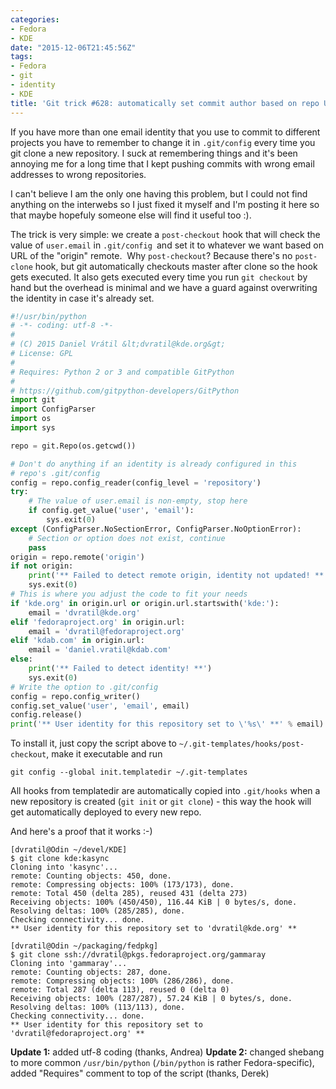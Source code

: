 ```yaml
---
categories:
- Fedora
- KDE
date: "2015-12-06T21:45:56Z"
tags:
- Fedora
- git
- identity
- KDE
title: 'Git trick #628: automatically set commit author based on repo URL'
---
```

If you have more than one email identity that you use to commit to different projects you have to remember to change it in `.git/config` every time you git clone a new repository. I suck at remembering things and it's been annoying me for a long time that I kept pushing commits with wrong email addresses to wrong repositories.

I can't believe I am the only one having this problem, but I could not find anything on the interwebs so I just fixed it myself and I'm posting it here so that maybe hopefuly someone else will find it useful too :).

The trick is very simple: we create a `post-checkout` hook that will check the value of `user.email` in `.git/config `and set it to whatever we want based on URL of the "origin" remote.  Why `post-checkout`? Because there's no `post-clone` hook, but git automatically checkouts master after clone so the hook gets executed. It also gets executed every time you run `git checkout` by hand but the overhead is minimal and we have a guard against overwriting the identity in case it's already set.

```python
#!/usr/bin/python
# -*- coding: utf-8 -*-
#
# (C) 2015 Daniel Vrátil &lt;dvratil@kde.org&gt;
# License: GPL
#
# Requires: Python 2 or 3 and compatible GitPython
#
# https://github.com/gitpython-developers/GitPython
import git
import ConfigParser
import os
import sys

repo = git.Repo(os.getcwd())

# Don't do anything if an identity is already configured in this
# repo's .git/config
config = repo.config_reader(config_level = 'repository')
try:
    # The value of user.email is non-empty, stop here
    if config.get_value('user', 'email'):
        sys.exit(0)
except (ConfigParser.NoSectionError, ConfigParser.NoOptionError):
    # Section or option does not exist, continue
    pass
origin = repo.remote('origin')
if not origin:
    print('** Failed to detect remote origin, identity not updated! **')
    sys.exit(0)
# This is where you adjust the code to fit your needs
if 'kde.org' in origin.url or origin.url.startswith('kde:'):
    email = 'dvratil@kde.org'
elif 'fedoraproject.org' in origin.url:
    email = 'dvratil@fedoraproject.org'
elif 'kdab.com' in origin.url:
    email = 'daniel.vratil@kdab.com'
else:
    print('** Failed to detect identity! **')
    sys.exit(0)
# Write the option to .git/config
config = repo.config_writer()
config.set_value('user', 'email', email)
config.release()
print('** User identity for this repository set to \'%s\' **' % email)
```

To install it, just copy the script above to `~/.git-templates/hooks/post-checkout`, make it executable and run

    git config --global init.templatedir ~/.git-templates

All hooks from templatedir are automatically copied into `.git/hooks` when a new repository is created (`git init` or `git clone`) - this way the hook will get automatically deployed to every new repo.

And here's a proof that it works :-)

```shell
[dvratil@Odin ~/devel/KDE]
$ git clone kde:kasync
Cloning into 'kasync'...
remote: Counting objects: 450, done.
remote: Compressing objects: 100% (173/173), done.
remote: Total 450 (delta 285), reused 431 (delta 273)
Receiving objects: 100% (450/450), 116.44 KiB | 0 bytes/s, done.
Resolving deltas: 100% (285/285), done.
Checking connectivity... done.
** User identity for this repository set to 'dvratil@kde.org' **

[dvratil@Odin ~/packaging/fedpkg]
$ git clone ssh://dvratil@pkgs.fedoraproject.org/gammaray
Cloning into 'gammaray'...
remote: Counting objects: 287, done.
remote: Compressing objects: 100% (286/286), done.
remote: Total 287 (delta 113), reused 0 (delta 0)
Receiving objects: 100% (287/287), 57.24 KiB | 0 bytes/s, done.
Resolving deltas: 100% (113/113), done.
Checking connectivity... done.
** User identity for this repository set to 'dvratil@fedoraproject.org' **
```

**Update 1:** added utf-8 coding (thanks, Andrea)
**Update 2:** changed shebang to more common `/usr/bin/python` (`/bin/python` is rather Fedora-specific), added "Requires" comment to top of the script (thanks, Derek)
